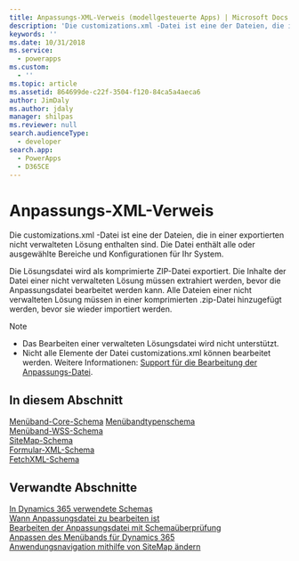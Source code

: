 ```yaml
---
title: Anpassungs-XML-Verweis (modellgesteuerte Apps) | Microsoft Docs
description: 'Die customizations.xml -Datei ist eine der Dateien, die in einer exportierten nicht verwalteten Lösung enthalten sind. Die Datei enthält alle oder ausgewählte Bereiche der Anpassung und Konfigurationen für Ihr System'
keywords: ''
ms.date: 10/31/2018
ms.service:
  - powerapps
ms.custom:
  - ''
ms.topic: article
ms.assetid: 864699de-c22f-3504-f120-84ca5a4aeca6
author: JimDaly
ms.author: jdaly
manager: shilpas
ms.reviewer: null
search.audienceType:
  - developer
search.app:
  - PowerApps
  - D365CE
---
```


# <a name="customization-xml-reference"></a>Anpassungs-XML-Verweis

<!-- https://docs.microsoft.com/dynamics365/customer-engagement/developer/customization-xml-reference -->

Die customizations.xml -Datei ist eine der Dateien, die in einer exportierten nicht verwalteten Lösung enthalten sind. Die Datei enthält alle oder ausgewählte Bereiche und Konfigurationen für Ihr System. 
  
 Die Lösungsdatei wird als komprimierte ZIP-Datei exportiert. Die Inhalte der Datei einer nicht verwalteten Lösung müssen extrahiert werden, bevor die Anpassungsdatei bearbeitet werden kann. Alle Dateien einer nicht verwalteten Lösung müssen in einer komprimierten .zip-Datei hinzugefügt werden, bevor sie wieder importiert werden.  

> [!NOTE]
> - Das Bearbeiten einer verwalteten Lösungsdatei wird nicht unterstützt.  
> - Nicht alle Elemente der Datei customizations.xml können bearbeitet werden. Weitere Informationen: [Support für die Bearbeitung der Anpassungs-Datei](../common-data-service/when-edit-customization-file.md).

## <a name="in-this-section"></a>In diesem Abschnitt

 [Menüband-Core-Schema](ribbon-core-schema.md) [Menübandtypenschema](ribbon-types-schema.md)  
 [Menüband-WSS-Schema](ribbon-wss-schema.md)  
 [SiteMap-Schema](/dynamics365/customer-engagement/developer/customize-dev/sitemap-schema)<br/> <!-- TODO need to fix the link--> 
 [Formular-XML-Schema](form-xml-schema.md)<br/> 
 [FetchXML-Schema](../common-data-service/fetchxml-schema.md) 

## <a name="related-sections"></a>Verwandte Abschnitte

 [In Dynamics 365 verwendete Schemas](/dynamics365/customer-engagement/developer/schemas-used-dynamics-365)<br/> <!-- TODO need to fix the link--> 
 [Wann Anpassungsdatei zu bearbeiten ist](../common-data-service/when-edit-customization-file.md)  
[Bearbeiten der Anpassungsdatei mit Schemaüberprüfung](edit-customizations-xml-file-schema-validation.md)  
 [Anpassen des Menübands für Dynamics 365](customize-commands-ribbon.md)  
 [Anwendungsnavigation mithilfe von SiteMap ändern](/dynamics365/customer-engagement/developer/customize-dev/change-application-navigation-using-sitemap) <!-- TODO need to fix the link--> 
